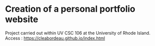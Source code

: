 <H1> Creation of a personal portfolio website </H1>
  
Project carried out within UV CSC 106 at the University of Rhode Island.
Access : https://cleabordeau.github.io/index.html
